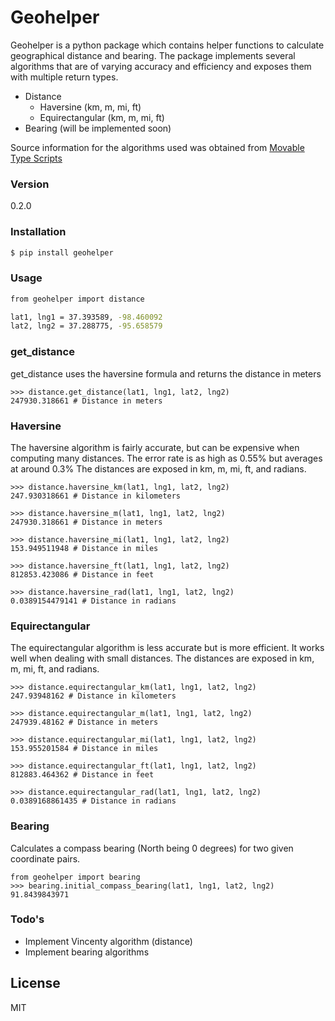# Geohelper

Geohelper is a python package which contains helper functions to calculate geographical distance and bearing.  The package implements several algorithms that are of varying accuracy and efficiency and exposes them with multiple return types.

  - Distance
    - Haversine (km, m, mi, ft)
    - Equirectangular (km, m, mi, ft)
  - Bearing (will be implemented soon)

Source information for the algorithms used was obtained from [Movable Type Scripts] 

### Version
0.2.0

### Installation

```sh
$ pip install geohelper
```

### Usage

```sh
from geohelper import distance 

lat1, lng1 = 37.393589, -98.460092
lat2, lng2 = 37.288775, -95.658579
```

### get_distance
get_distance uses the haversine formula and returns the distance in meters

```
>>> distance.get_distance(lat1, lng1, lat2, lng2)
247930.318661 # Distance in meters
```

### Haversine
The haversine algorithm is fairly accurate, but can be expensive when computing
many distances. The error rate is as high as 0.55% but averages at around 0.3% 
The distances are exposed in km, m, mi, ft, and radians.

```
>>> distance.haversine_km(lat1, lng1, lat2, lng2)
247.930318661 # Distance in kilometers

>>> distance.haversine_m(lat1, lng1, lat2, lng2)
247930.318661 # Distance in meters

>>> distance.haversine_mi(lat1, lng1, lat2, lng2)
153.949511948 # Distance in miles

>>> distance.haversine_ft(lat1, lng1, lat2, lng2)
812853.423086 # Distance in feet

>>> distance.haversine_rad(lat1, lng1, lat2, lng2)
0.0389154479141 # Distance in radians
```

### Equirectangular
The equirectangular algorithm is less accurate but is more efficient.  It works
well when dealing with small distances. The distances are exposed in km, m, mi,
ft, and radians.

```
>>> distance.equirectangular_km(lat1, lng1, lat2, lng2)
247.93948162 # Distance in kilometers

>>> distance.equirectangular_m(lat1, lng1, lat2, lng2)
247939.48162 # Distance in meters

>>> distance.equirectangular_mi(lat1, lng1, lat2, lng2)
153.955201584 # Distance in miles

>>> distance.equirectangular_ft(lat1, lng1, lat2, lng2)
812883.464362 # Distance in feet

>>> distance.equirectangular_rad(lat1, lng1, lat2, lng2)
0.0389168861435 # Distance in radians
```

### Bearing
Calculates a compass bearing (North being 0 degrees) for two given coordinate
pairs.  

```
from geohelper import bearing
>>> bearing.initial_compass_bearing(lat1, lng1, lat2, lng2)
91.8439843971
```

### Todo's
  - Implement Vincenty algorithm (distance)
  - Implement bearing algorithms

License
----

MIT

[Movable Type Scripts]:http://www.movable-type.co.uk/scripts/latlong.html
